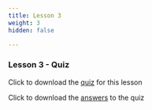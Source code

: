 ```yaml
---
title: Lesson 3
weight: 3
hidden: false

---
```

### Lesson 3 - Quiz

Click to download the <a href="../Intro and Ethics Quiz Template.pdf" download>quiz</a> for this lesson

Click to download the <a href="../Intro Quiz Bank.pdf" download>answers</a> to the quiz